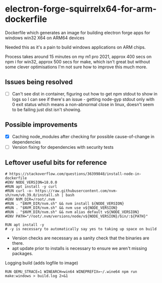# electron-forge-squirrelx64-for-arm-dockerfile
Dockerfile which generates an image for building electron forge apps for windows win32 X64 on ARM64 devices

Needed this as it's a pain to build windows applications on ARM chips.

Process takes around 15 minutes on my m1 pro 2021, approx 400 secs on npm i for win32, approx 500 secs for make, which isn't great but without some clever optimisations I'm not sure how to improve this much more.

## Issues being resolved

- [ ] Can't see dist in container, figuring out how to get npm stdout to show in logs so I can see if there's an issue - getting node-gyp stdout only with 0 exit status which means a non-abnormal close in linux, doesn't seem to be failing just dist isn't showing.

## Possible improvements

- [x] Caching node_modules after checking for possible cause-of-change in dependencies
- [ ] Version fixing for dependencies with security tests

## Leftover useful bits for reference

```
# https://stackoverflow.com/questions/36399848/install-node-in-dockerfile
#ENV NODE_VERSION=18.0.0
#RUN apt install -y curl
#RUN curl -o- https://raw.githubusercontent.com/nvm-sh/nvm/v0.39.0/install.sh | bash
#ENV NVM_DIR=/root/.nvm
#RUN . "$NVM_DIR/nvm.sh" && nvm install ${NODE_VERSION}
#RUN . "$NVM_DIR/nvm.sh" && nvm use v${NODE_VERSION}
#RUN . "$NVM_DIR/nvm.sh" && nvm alias default v${NODE_VERSION}
#ENV PATH="/root/.nvm/versions/node/v${NODE_VERSION}/bin/:${PATH}"
```

```
RUN apt install -y
# -y is necessary to automatically say yes to taking up space on build
```

- Version checks are necessary as a sanity check that the binaries are there.
- apt update prior to installs is necessary to ensure we aren't missing packages.

Logging build (adds logfile to image)
```
RUN QEMU_STRACE=1 WINEARCH=win64 WINEPREFIX=~/.wine64 npm run make:windows > build.log 2>&1
```
